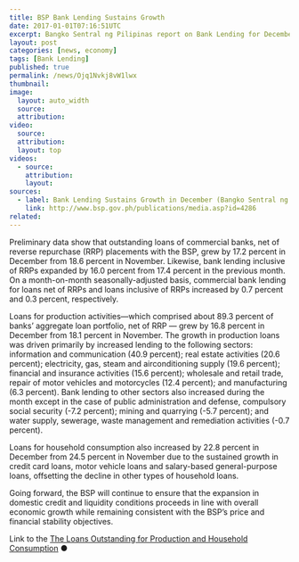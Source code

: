 ```yaml
---
title: BSP Bank Lending Sustains Growth
date: 2017-01-01T07:16:51UTC
excerpt: Bangko Sentral ng Pilipinas report on Bank Lending for December 2016.
layout: post
categories: [news, economy]
tags: [Bank Lending]
published: true
permalink: /news/Ojq1Nvkj8vW1lwx
thumbnail:
image:
  layout: auto_width
  source: 
  attribution: 
video:
  source: 
  attribution: 
  layout: top
videos:
  - source: 
    attribution: 
    layout: 
sources:
  - label: Bank Lending Sustains Growth in December (Bangko Sentral ng Pilipinas)
    link: http://www.bsp.gov.ph/publications/media.asp?id=4286
related:
---
```


Preliminary data show that outstanding loans of commercial banks, net of reverse repurchase (RRP) placements with the BSP, grew by 17.2 percent in December from 18.6 percent in November. Likewise, bank lending inclusive of RRPs expanded by 16.0 percent from 17.4 percent in the previous month. On a month-on-month seasonally-adjusted basis, commercial bank lending for loans net of RRPs and loans inclusive of RRPs increased by  0.7 percent and 0.3 percent, respectively.

Loans for production activities—which comprised about 89.3 percent of banks’ aggregate loan portfolio, net of RRP — grew by 16.8 percent in December from 18.1 percent in November. The growth in production loans was driven primarily by increased lending to the following sectors: information and communication (40.9 percent); real estate activities (20.6 percent); electricity, gas, steam and airconditioning supply (19.6 percent); financial and insurance activities (15.6 percent); wholesale and retail trade, repair of motor vehicles and motorcycles (12.4 percent); and manufacturing (6.3 percent). Bank lending to other sectors also increased during the month except in the case of public administration and defense, compulsory social security (-7.2 percent); mining and quarrying (-5.7 percent); and water supply, sewerage, waste management and remediation activities (-0.7 percent).

Loans for household consumption also increased by 22.8 percent in December from 24.5 percent in November due to the sustained growth in credit card loans, motor vehicle loans and salary-based general-purpose loans, offsetting the decline in other types of household loans.

Going forward, the BSP will continue to ensure that the expansion in domestic credit and liquidity conditions proceeds in line with overall economic growth while remaining consistent with the BSP’s price and financial stability objectives.

Link to the [The Loans Outstanding for Production and Household Consumption](http://www.bsp.gov.ph/publications/tables/2017_01/news-01312017b1.htm)
&#x25cf;
